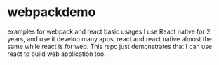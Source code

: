# webpackdemo
examples for webpack and react basic usages
I use React native for 2 years, and use it develop many apps, react and react native almost the same while react is for web.
This repo just demonstrates that I can use react to build web application too.
